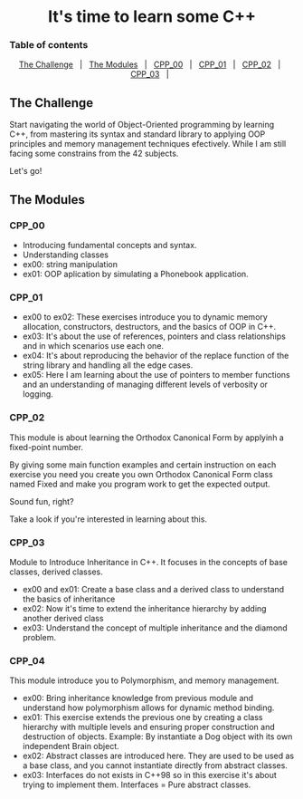 <div align="center">
    <h1>It's time to learn some C++</h1>
</div>

### Table of contents
<p align="center">
<a href="#The-Challenge">The Challenge</a> &#xa0; | &#xa0;
<a href="#The-Modules">The Modules</a> &#xa0; | &#xa0;
<a href="#CPP_00">CPP_00</a> &#xa0; | &#xa0;
<a href="#CPP_01">CPP_01</a> &#xa0; | &#xa0;
<a href="#CPP_02">CPP_02</a> &#xa0; | &#xa0;
<a href="#CPP_03">CPP_03</a> &#xa0; | &#xa0;
</p>

##  The Challenge
Start navigating the world of Object-Oriented programming by learning C++, from mastering its syntax and standard library to applying OOP principles and memory management techniques efectively. While I am still facing some constrains from the 42 subjects.

Let's go!

## The Modules
### CPP_00
- Introducing fundamental concepts and syntax.
- Understanding classes
- ex00: string manipulation
- ex01: OOP aplication by simulating a Phonebook application.

### CPP_01
- ex00 to ex02: These exercises introduce you to dynamic memory allocation, constructors, destructors, and the basics of OOP in C++.
- ex03: It's about the use of references, pointers and class relationships and in which scenarios use each one.
- ex04: It's about reproducing the behavior of the replace function of the string library and handling all the edge cases.
- ex05: Here I am learning about the use of pointers to member functions and an understanding of managing different levels of verbosity or logging.

### CPP_02
 This module is about learning the Orthodox Canonical Form by applyinh a fixed-point number.
 
 By giving some main function examples and certain instruction on each exercise you need you create you own Orthodox Canonical Form class named Fixed and make you program work to get the expected output.

 Sound fun, right?

 Take a look if you're interested in learning about this.

 ### CPP_03
 Module to Introduce Inheritance in C++. It focuses in the concepts of base classes, derived classes.
 - ex00 and ex01: Create a base class and a derived class to understand the basics of inheritance
 - ex02: Now it's time to extend the inheritance hierarchy by adding another derived class
 - ex03: Understand the concept of multiple inheritance and the diamond problem.

 ### CPP_04
This module introduce you to Polymorphism, and memory management.
- ex00: Bring inheritance knowledge from previous module and understand how polymorphism allows for dynamic method binding.
- ex01: This exercise extends the previous one by creating a class hierarchy with multiple levels and ensuring proper construction and destruction of objects. Example: By instantiate a Dog object with its own independent Brain object.
- ex02: Abstract classes are introduced here. They are used to be used as a base class, and you cannot instantiate directly from abstract classes.
- ex03: Interfaces do not exists in C++98 so in this exercise it's about trying to implement them. Interfaces = Pure abstract classes.